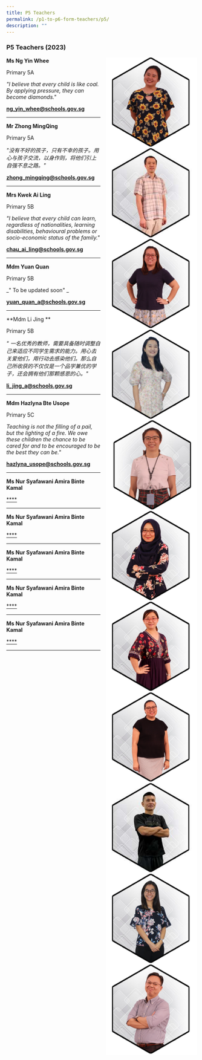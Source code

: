 ```yaml
---
title: P5 Teachers
permalink: /p1-to-p6-form-teachers/p5/
description: ""
---
```

### P5 Teachers (2023)

<img src="/images/Our Staff/02 Teacher/5A1.png" style="width:240px;height:240px;margin-left:15px;" align = "right"> **Ms Ng Yin Whee**

Primary 5A

_"I believe that every child is like coal. By applying pressure, they can become diamonds."_

[**ng_yin_whee@schools.gov.sg**](mailto:ng_yin_whee@schools.gov.sg)

* * *

<img src="/images/Our Staff/02 Teacher/5A2.jpg" style="width:240px;height:240px;margin-left:15px;" align = "right"> **Mr Zhong MingQing**

Primary 5A

_"没有不好的孩子，只有不幸的孩子。用心与孩子交流，以身作则，将他们引上自强不息之路。"_

[**zhong_mingqing@schools.gov.sg**](mailto:zhong_mingqing@schools.gov.sg)

* * *

<img src="/images/Our Staff/02 Teacher/5B1.png" style="width:240px;height:240px;margin-left:15px;" align = "right"> **Mrs Kwek Ai Ling**

Primary 5B

_"I believe that every child can learn, regardless of nationalities, learning disabilities, behavioural problems or socio-economic status of the family."_

[**chau_ai_ling@schools.gov.sg**](mailto:chau_ai_ling@schools.gov.sg)

* * *

<img src="/images/Our Staff/02 Teacher/5B2.png" style="width:240px;height:240px;margin-left:15px;" align = "right"> **Mdm Yuan Quan**

Primary 5B

_" To be updated soon" _

[**yuan_quan_a@schools.gov.sg**](mailto:yuan_quan_a@schools.gov.sg)

* * *

<img src="/images/Our Staff/02 Teacher/5B3.jpg" style="width:240px;height:240px;margin-left:15px;" align = "right"> **Mdm Li Jing **

Primary 5B

_" 一名优秀的教师，需要具备随时调整自己来适应不同学生需求的能力。用心去关爱他们，用行动去感染他们。那么自己所收获的不仅仅是一个品学兼优的学子，还会拥有他们那颗感恩的心。"_

[**li_jing_a@schools.gov.sg**](mailto:li_jing_a@schools.gov.sg)

* * *

<img src="/images/Our Staff/02 Teacher/5C1.png" style="width:240px;height:240px;margin-left:15px;" align = "right"> **Mdm Hazlyna Bte Usope**

Primary 5C

_Teaching is not the filling of a pail, but the lighting of a fire. We owe these children the chance to be cared for and to be encouraged to be the best they can be."_

[**hazlyna_usope@schools.gov.sg**](mailto:hazlyna_usope@schools.gov.sg )

* * *

<img src="/images/Our Staff/02 Teacher/5C2.png" style="width:240px;height:240px;margin-left:15px;" align = "right"> **Ms Nur Syafawani Amira Binte Kamal**

[****](mailto:)

* * *

<img src="/images/Our Staff/02 Teacher/5D1.png" style="width:240px;height:240px;margin-left:15px;" align = "right"> **Ms Nur Syafawani Amira Binte Kamal**

[****](mailto:)

* * *

<img src="/images/Our Staff/02 Teacher/5D2.jpg" style="width:240px;height:240px;margin-left:15px;" align = "right"> **Ms Nur Syafawani Amira Binte Kamal**

[****](mailto:)

* * *

<img src="/images/Our Staff/02 Teacher/5E1.png" style="width:240px;height:240px;margin-left:15px;" align = "right"> **Ms Nur Syafawani Amira Binte Kamal**

[****](mailto:)

* * *

<img src="/images/Our Staff/02 Teacher/5E2.png" style="width:240px;height:240px;margin-left:15px;" align = "right"> **Ms Nur Syafawani Amira Binte Kamal**

[****](mailto:)

* * *
